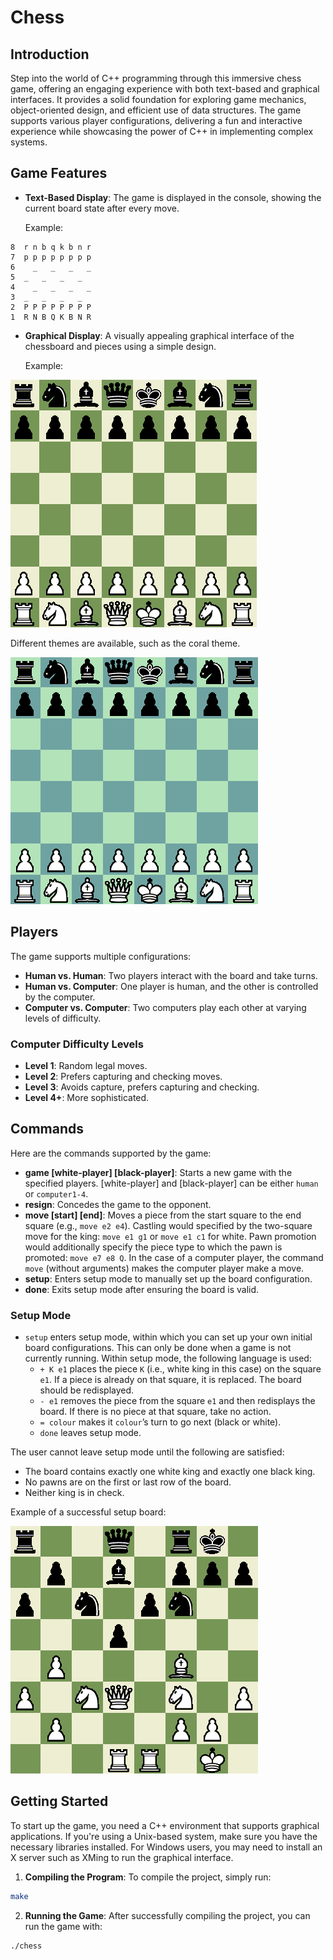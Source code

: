 # Chess

## Introduction

Step into the world of C++ programming through this immersive chess game, offering an engaging experience with both text-based and graphical interfaces. It provides a solid foundation for exploring game mechanics, object-oriented design, and efficient use of data structures. The game supports various player configurations, delivering a fun and interactive experience while showcasing the power of C++ in implementing complex systems.

## Game Features

- **Text-Based Display**: The game is displayed in the console, showing the current board state after every move.
  
  Example:
```  
8  r n b q k b n r
7  p p p p p p p p
6    _   _   _   _
5  _   _   _   _  
4    _   _   _   _
3  _   _   _   _  
2  P P P P P P P P
1  R N B Q K B N R
```
- **Graphical Display**: A visually appealing graphical interface of the chessboard and pieces using a simple design.

  Example:
  
![Standard Chess Board](images/standard-chess.png)

Different themes are available, such as the coral theme.

![Coral Themed Chess Board](images/coral-chess.png)

## Players

The game supports multiple configurations:
- **Human vs. Human**: Two players interact with the board and take turns.
- **Human vs. Computer**: One player is human, and the other is controlled by the computer.
- **Computer vs. Computer**: Two computers play each other at varying levels of difficulty.

### Computer Difficulty Levels
- **Level 1**: Random legal moves.
- **Level 2**: Prefers capturing and checking moves.
- **Level 3**: Avoids capture, prefers capturing and checking.
- **Level 4+**: More sophisticated.

## Commands

Here are the commands supported by the game:

- **game [white-player] [black-player]**: Starts a new game with the specified players. [white-player] and [black-player] can be either `human` or `computer1-4`.
- **resign**: Concedes the game to the opponent.
- **move [start] [end]**: Moves a piece from the start square to the end square (e.g., `move e2 e4`). Castling would specified by the two-square move for the king: `move e1 g1` or `move e1
c1` for white. Pawn promotion would additionally specify the piece type to which the pawn is promoted: `move e7
e8 Q`. In the case of a computer player, the command `move` (without arguments) makes the computer player make a
move.
- **setup**: Enters setup mode to manually set up the board configuration.
- **done**: Exits setup mode after ensuring the board is valid.

### Setup Mode
- `setup` enters setup mode, within which you can set up your own initial board configurations. This can only be done when a game is not currently running. Within setup mode, the following language is used:
  - `+ K e1` places the piece `K` (i.e., white king in this case) on the square `e1`. If a piece is already on that square, it is replaced. The board should be redisplayed.
  - `- e1` removes the piece from the square `e1` and then redisplays the board. If there is no piece at that square, take no action.
  - `= colour` makes it `colour`’s turn to go next (black or white).
  - `done` leaves setup mode.

The user cannot leave setup mode until the following are satisfied:
- The board contains exactly one white king and exactly one black king.
- No pawns are on the first or last row of the board.
- Neither king is in check.

Example of a successful setup board:

![Midgame Chess Board](images/midgame.png)

## Getting Started

To start up the game, you need a C++ environment that supports graphical applications. If you're using a Unix-based system, make sure you have the necessary libraries installed. For Windows users, you may need to install an X server such as XMing to run the graphical interface.

1. **Compiling the Program**: 
 To compile the project, simply run:
 ```bash
 make
```

2. **Running the Game**:
After successfully compiling the project, you can run the game with:
```bash
./chess
```
